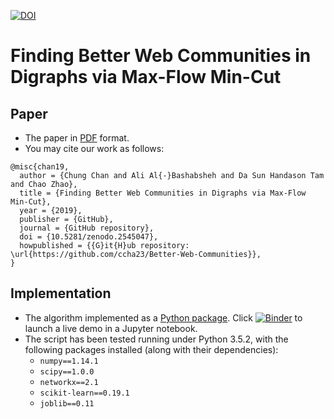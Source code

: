
[![DOI](https://zenodo.org/badge/166487485.svg)](https://zenodo.org/badge/latestdoi/166487485)

# Finding Better Web Communities in Digraphs via Max-Flow Min-Cut

## Paper

- The paper in [PDF](doc/Better_Web_Communities.pdf) format.
- You may cite our work as follows:

```
@misc{chan19,
  author = {Chung Chan and Ali Al{-}Bashabsheh and Da Sun Handason Tam and Chao Zhao},
  title = {Finding Better Web Communities in Digraphs via Max-Flow Min-Cut},
  year = {2019},
  publisher = {GitHub},
  journal = {GitHub repository},
  doi = {10.5281/zenodo.2545047},
  howpublished = {{G}it{H}ub repository: \url{https://github.com/ccha23/Better-Web-Communities}},
}
```

## Implementation

- The algorithm implemented as a [Python package](https://github.com/handasontam/Alpha-Beta-Communities). 
Click [![Binder](https://mybinder.org/badge_logo.svg)](https://mybinder.org/v2/gh/handasontam/Alpha-Beta-Communities/master) to launch a live demo in a Jupyter notebook.
- The script has been tested running under Python 3.5.2, with the following packages installed (along with their dependencies):
  - `numpy==1.14.1`
  - `scipy==1.0.0`
  - `networkx==2.1`
  - `scikit-learn==0.19.1`
  - `joblib==0.11`
